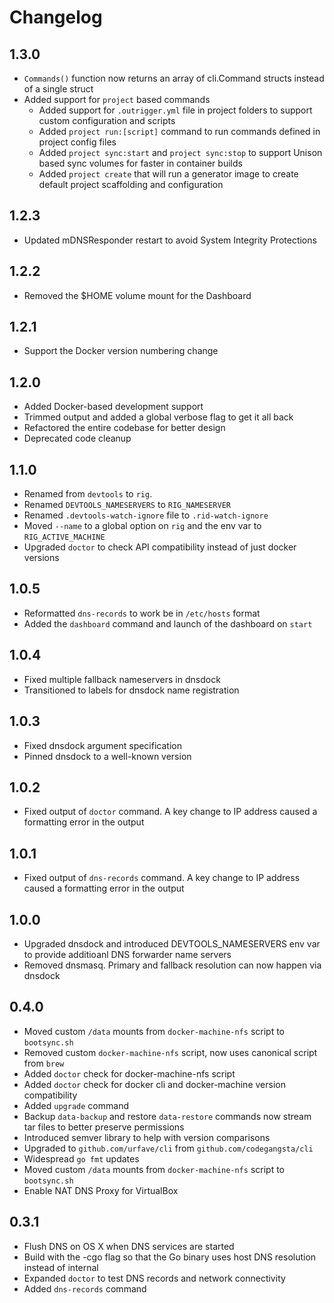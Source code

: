 # Changelog

## 1.3.0

 - `Commands()` function now returns an array of cli.Command structs instead of a single struct 
 - Added support for `project` based commands
   - Added support for `.outrigger.yml` file in project folders to support custom configuration and scripts
   - Added `project run:[script]` command to run commands defined in project config files
   - Added `project sync:start` and `project sync:stop` to support Unison based sync volumes for faster in container builds
   - Added `project create` that will run a generator image to create default project scaffolding and configuration

## 1.2.3

 - Updated mDNSResponder restart to avoid System Integrity Protections 

## 1.2.2

 - Removed the $HOME volume mount for the Dashboard
 
## 1.2.1

 - Support the Docker version numbering change

## 1.2.0

 - Added Docker-based development support
 - Trimmed output and added a global verbose flag to get it all back
 - Refactored the entire codebase for better design
 - Deprecated code cleanup

## 1.1.0

 - Renamed from `devtools` to `rig`.
 - Renamed `DEVTOOLS_NAMESERVERS` to `RIG_NAMESERVER`
 - Renamed `.devtools-watch-ignore` file to `.rid-watch-ignore`
 - Moved `--name` to a global option on `rig` and the env var to `RIG_ACTIVE_MACHINE`
 - Upgraded `doctor` to check API compatibility instead of just docker versions

## 1.0.5

 - Reformatted `dns-records` to work be in `/etc/hosts` format
 - Added the `dashboard` command and launch of the dashboard on `start`

## 1.0.4

 - Fixed multiple fallback nameservers in dnsdock
 - Transitioned to labels for dnsdock name registration 

## 1.0.3

 - Fixed dnsdock argument specification
 - Pinned dnsdock to a well-known version

## 1.0.2

 - Fixed output of `doctor` command. A key change to IP address caused a formatting error in the output

## 1.0.1

 - Fixed output of `dns-records` command. A key change to IP address caused a formatting error in the output

## 1.0.0

 - Upgraded dnsdock and introduced DEVTOOLS_NAMESERVERS env var to provide additioanl DNS forwarder name servers
 - Removed dnsmasq. Primary and fallback resolution can now happen via dnsdock

## 0.4.0

 - Moved custom `/data` mounts from `docker-machine-nfs` script to `bootsync.sh`
 - Removed custom `docker-machine-nfs` script, now uses canonical script from `brew`
 - Added `doctor` check for docker-machine-nfs script
 - Added `doctor` check for docker cli and docker-machine version compatibility
 - Added `upgrade` command
 - Backup `data-backup` and restore `data-restore` commands now stream tar files to better preserve permissions
 - Introduced semver library to help with version comparisons
 - Upgraded to `github.com/urfave/cli` from `github.com/codegangsta/cli`
 - Widespread `go fmt` updates
 - Moved custom `/data` mounts from `docker-machine-nfs` script to `bootsync.sh`
 - Enable NAT DNS Proxy for VirtualBox

## 0.3.1

 - Flush DNS on OS X when DNS services are started
 - Build with the -cgo flag so that the Go binary uses host DNS resolution instead of internal
 - Expanded `doctor` to test DNS records and network connectivity
 - Added `dns-records` command